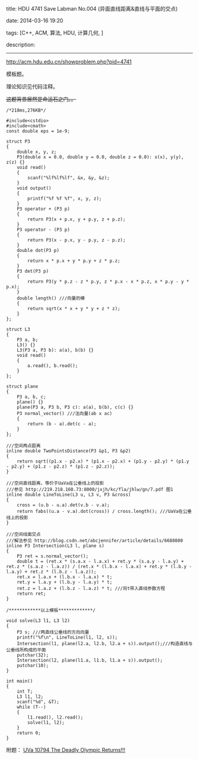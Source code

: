 title: HDU 4741 Save Labman No.004 (异面直线距离&直线与平面的交点)

date: 2014-03-16 19:20

tags: [C++, ACM, 算法, HDU, 计算几何, ]

description: 

---
[ http://acm.hdu.edu.cn/showproblem.php?pid=4741 ](http://acm.hdu.edu.cn/showproblem.php?pid=4741)

  


模板题。 

理论知识见代码注释。 

<del> 这题背景居然是命运石之门。。 </del>
    
    
    /*218ms,276KB*/
    
    #include<cstdio>
    #include<cmath>
    const double eps = 1e-9;
    
    struct P3
    {
    	double x, y, z;
    	P3(double x = 0.0, double y = 0.0, double z = 0.0): x(x), y(y), z(z) {}
    	void read()
    	{
    		scanf("%lf%lf%lf", &x, &y, &z);
    	}
    	void output()
    	{
    		printf("%f %f %f", x, y, z);
    	}
    	P3 operator + (P3 p)
    	{
    		return P3(x + p.x, y + p.y, z + p.z);
    	}
    	P3 operator - (P3 p)
    	{
    		return P3(x - p.x, y - p.y, z - p.z);
    	}
    	double dot(P3 p)
    	{
    		return x * p.x + y * p.y + z * p.z;
    	}
    	P3 det(P3 p)
    	{
    		return P3(y * p.z - z * p.y, z * p.x - x * p.z, x * p.y - y * p.x);
    	}
    	double length() ///向量的模
    	{
    		return sqrt(x * x + y * y + z * z);
    	}
    };
    
    struct L3
    {
    	P3 a, b;
    	L3() {}
    	L3(P3 a, P3 b): a(a), b(b) {}
    	void read()
    	{
    		a.read(), b.read();
    	}
    };
    
    struct plane
    {
    	P3 a, b, c;
    	plane() {}
    	plane(P3 a, P3 b, P3 c): a(a), b(b), c(c) {}
    	P3 normal_vector() ///法向量(ab x ac)
    	{
    		return (b - a).det(c - a);
    	}
    };
    
    ///空间两点距离
    inline double TwoPointsDistance(P3 &p1, P3 &p2)
    {
    	return sqrt((p1.x - p2.x) * (p1.x - p2.x) + (p1.y - p2.y) * (p1.y - p2.y) + (p1.z - p2.z) * (p1.z - p2.z));
    }
    
    ///空间直线距离，等价于UaVa在公垂线上的投影
    ///参见 http://219.218.160.73:8000/jxjh/kc/fla/jhlw/gn/7.pdf 图1
    inline double LineToLine(L3 u, L3 v, P3 &cross)
    {
    	cross = (u.b - u.a).det(v.b - v.a);
    	return fabs((u.a - v.a).dot(cross)) / cross.length(); ///UaVa在公垂线上的投影
    }
    
    ///空间线面交点
    ///解法参见 http://blog.csdn.net/abcjennifer/article/details/6688080
    inline P3 Intersection(L3 l, plane s)
    {
    	P3 ret = s.normal_vector();
    	double t = (ret.x * (s.a.x - l.a.x) + ret.y * (s.a.y - l.a.y) + ret.z * (s.a.z - l.a.z)) / (ret.x * (l.b.x - l.a.x) + ret.y * (l.b.y - l.a.y) + ret.z * (l.b.z - l.a.z));
    	ret.x = l.a.x + (l.b.x - l.a.x) * t;
    	ret.y = l.a.y + (l.b.y - l.a.y) * t;
    	ret.z = l.a.z + (l.b.z - l.a.z) * t; ///将t带入直线参数方程
    	return ret;
    }
    
    /************以上模板*************/
    
    void solve(L3 l1, L3 l2)
    {
    	P3 s; ///两直线公垂线的方向向量
    	printf("%f\n", LineToLine(l1, l2, s));
    	Intersection(l1, plane(l2.a, l2.b, l2.a + s)).output();///构造直线与公垂线所构成的平面
    	putchar(32);
    	Intersection(l2, plane(l1.a, l1.b, l1.a + s)).output();
    	putchar(10);
    }
    
    int main()
    {
    	int T;
    	L3 l1, l2;
    	scanf("%d", &T);
    	while (T--)
    	{
    		l1.read(), l2.read();
    		solve(l1, l2);
    	}
    	return 0;
    }
    

  


附题： [ UVa 10794 The Deadly Olympic Returns!!!  ](http://uva.onlinejudge.org/index.php?option=com_onlinejudge&Itemid=8&category=24&page=show_problem&problem=1735)
